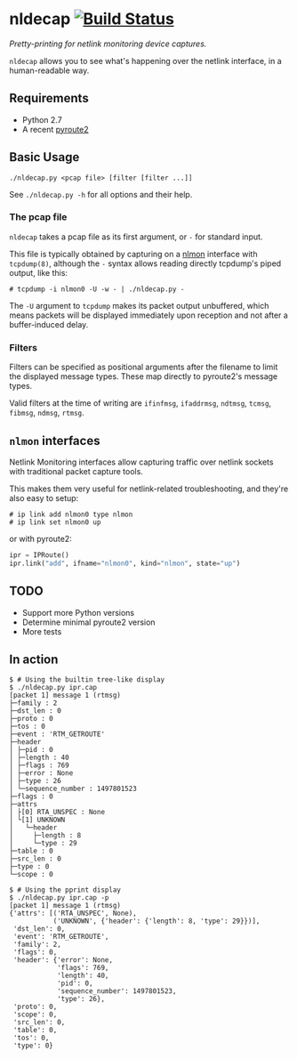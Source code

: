 # nldecap [![Build Status](https://travis-ci.org/etene/nldecap.svg?branch=master)](https://travis-ci.org/etene/nldecap)

*Pretty-printing for netlink monitoring device captures.*

`nldecap` allows you to see what's happening over the netlink interface, in a human-readable way.


## Requirements
* Python 2.7
* A recent [pyroute2](https://github.com/svinota/pyroute2)

## Basic Usage
`./nldecap.py <pcap file> [filter [filter ...]]`

See `./nldecap.py -h` for all options and their help.

### The pcap file
`nldecap` takes a pcap file as its first argument, or `-` for standard input.

This file is typically obtained by capturing on a [nlmon](#nlmon-interfaces) interface with `tcpdump(8)`, although the `-` syntax allows reading directly tcpdump's piped output, like this:
```shell
# tcpdump -i nlmon0 -U -w - | ./nldecap.py -
```
The `-U` argument to `tcpdump` makes its packet output unbuffered, which means packets will be displayed immediately upon reception and not after a buffer-induced delay.

### Filters
Filters can be specified as positional arguments after the filename to limit the displayed message types. These map directly to pyroute2's message types.

Valid filters at the time of writing are `ifinfmsg`, `ifaddrmsg`, `ndtmsg`, `tcmsg`, `fibmsg`, `ndmsg`, `rtmsg`.

## `nlmon` interfaces

Netlink Monitoring interfaces allow capturing traffic over netlink sockets with traditional packet capture tools.

This makes them very useful for netlink-related troubleshooting, and they're also easy to setup:
```shell
# ip link add nlmon0 type nlmon
# ip link set nlmon0 up
```

or with pyroute2:
```python
ipr = IPRoute()
ipr.link("add", ifname="nlmon0", kind="nlmon", state="up")
```

## TODO
* Support more Python versions
* Determine minimal pyroute2 version
* More tests

## In action
```shell
$ # Using the builtin tree-like display
$ ./nldecap.py ipr.cap
[packet 1] message 1 (rtmsg)
├─family : 2
├─dst_len : 0
├─proto : 0
├─tos : 0
├─event : 'RTM_GETROUTE'
├─header
│ ├─pid : 0
│ ├─length : 40
│ ├─flags : 769
│ ├─error : None
│ ├─type : 26
│ └─sequence_number : 1497801523
├─flags : 0
├─attrs
│ ├[0] RTA_UNSPEC : None
│ └[1] UNKNOWN
│   └─header
│     ├─length : 8
│     └─type : 29
├─table : 0
├─src_len : 0
├─type : 0
└─scope : 0

$ # Using the pprint display
$ ./nldecap.py ipr.cap -p
[packet 1] message 1 (rtmsg)
{'attrs': [('RTA_UNSPEC', None),
           ('UNKNOWN', {'header': {'length': 8, 'type': 29}})],
 'dst_len': 0,
 'event': 'RTM_GETROUTE',
 'family': 2,
 'flags': 0,
 'header': {'error': None,
            'flags': 769,
            'length': 40,
            'pid': 0,
            'sequence_number': 1497801523,
            'type': 26},
 'proto': 0,
 'scope': 0,
 'src_len': 0,
 'table': 0,
 'tos': 0,
 'type': 0} 

```
